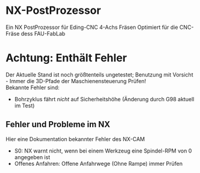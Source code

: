 # NX-PostProzessor
Ein NX PostProzessor für Eding-CNC 4-Achs Fräsen
Optimiert für die CNC-Fräse dess FAU-FabLab

# Achtung: Enthält Fehler
Der Aktuelle Stand ist noch größtenteils ungetestet;
Benutzung mit Vorsicht - Immer die 3D-Pfade der Maschienensteuerung Prüfen! <br>
Bekannte Fehler sind:
  - Bohrzyklus fährt *nicht* auf Sicherheitshöhe (Änderung durch G98 aktuell im Test)

## Fehler und Probleme im NX
Hier eine Dokumentation bekannter Fehler des NX-CAM
  - S0: NX warnt nicht, wenn bei einem Werkzeug eine Spindel-RPM von 0 angegeben ist
  - Offenes Anfahren: Offene Anfahrwege (Ohne Rampe) immer Prüfen

